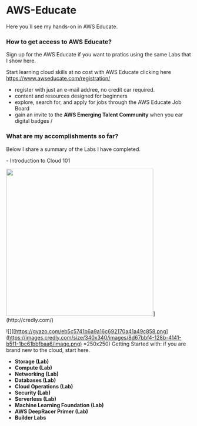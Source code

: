 # AWS-Educate
Here you´ll see my hands-on in AWS Educate.

<h3>How to get access to AWS Educate?</h3>
Sign up for the AWS Educate if you want to pratics using the same Labs that I show here.

Start learning cloud skills at no cost with AWS Educate clicking here https://www.awseducate.com/registration/
- register with just an e-mail addree, no credit car required.
- content and resources designed for beginners
- explore, search for, and apply for jobs through the AWS Educate Job Board
- gain an invite to the **AWS Emerging Talent Community** when you ear digital badges /


<h3>What are my accomplishments so far?</h3>
Below I share a summary of the Labs I have completed. </p>
- Introduction to Cloud 101</p>
<img src="https://images.credly.com/size/340x340/images/8d67bbf4-128b-4141-b5f1-1bc61bbfbaa6/image.png width="200" height="400">](http://credly.com/)

![]([https://gyazo.com/eb5c5741b6a9a16c692170a41a49c858.png](https://images.credly.com/size/340x340/images/8d67bbf4-128b-4141-b5f1-1bc61bbfbaa6/image.png) =250x250)
Getting Started with: if you are brand new to the cloud, start here.
- **Storage (Lab)**
- **Compute (Lab)**
- **Networking (Lab)**
- **Databases (Lab)**
- **Cloud Operations (Lab)**
- **Security (Lab)**
- **Serverless (Lab)**
- **Machine Learning Foundation (Lab)**
- **AWS DeepRacer Primer (Lab)**
- **Builder Labs**




